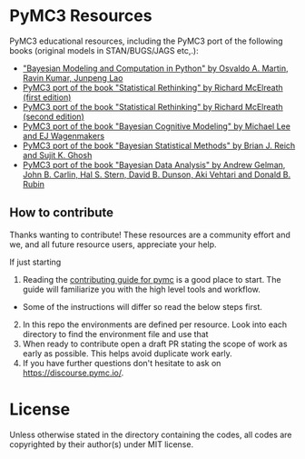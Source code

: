 # PyMC3 Resources
PyMC3 educational resources, including the PyMC3 port of the following books (original models in STAN/BUGS/JAGS etc,.):

-  ["Bayesian Modeling and Computation in Python" by Osvaldo A. Martin,  Ravin Kumar, Junpeng Lao](https://bayesiancomputationbook.com/welcome.html)
-  [PyMC3 port of the book "Statistical Rethinking" by Richard McElreath (first edition)](https://github.com/pymc-devs/resources/tree/main/Rethinking)
-  [PyMC3 port of the book "Statistical Rethinking" by Richard McElreath (second edition)](https://github.com/pymc-devs/resources/tree/main/Rethinking_2)
-  [PyMC3 port of the book "Bayesian Cognitive Modeling" by Michael Lee and EJ Wagenmakers](https://github.com/pymc-devs/resources/tree/main/BCM)
-  [PyMC3 port of the book "Bayesian Statistical Methods" by Brian J. Reich and Sujit K. Ghosh](https://github.com/pymc-devs/resources/tree/main/BSM)
-  [PyMC3 port of the book "Bayesian Data Analysis" by Andrew Gelman, John B. Carlin, Hal S. Stern, David B. Dunson, Aki Vehtari and Donald B. Rubin](https://github.com/pymc-devs/resources/tree/main/BDA3)

## How to contribute
Thanks wanting to contribute! These resources are a community effort and we, and all future resource users, appreciate your help.

If just starting
1. Reading the [contributing guide for pymc](https://github.com/pymc-devs/pymc/blob/main/CONTRIBUTING.md) is a good place to start. The guide will familiarize you with the high level tools and workflow.
  * Some of the instructions will differ so read the below steps first.
2. In this repo the environments are defined per resource. Look into each directory to find the environment file and use that
3. When ready to contribute open a draft PR stating the scope of work as early as possible. This helps avoid duplicate work early.
4. If you have further questions don't hesitate to ask on https://discourse.pymc.io/.

# License
Unless otherwise stated in the directory containing the codes, all codes are copyrighted by their author(s) under MIT license.
